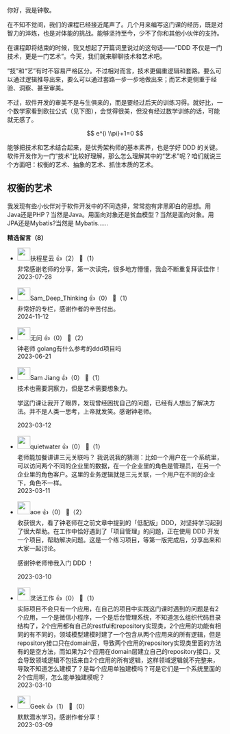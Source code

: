 你好，我是钟敬。

在不知不觉间，我们的课程已经接近尾声了。几个月来编写这门课的经历，既是对智力的淬炼，也是对体能的挑战。能够坚持至今，少不了你和其他小伙伴的支持。

在课程即将结束的时候，我又想起了开篇词里说过的这句话——“DDD 不仅是一门技术，更是一门艺术”。今天，我们就来聊聊技术和艺术吧。

“技”和“艺”有时不容易严格区分。不过相对而言，技术更偏重逻辑和套路。要么可以通过逻辑推导出来，要么可以通过套路一步一步地做出来；而艺术更侧重于经验、洞察、甚至审美。

不过，软件开发的审美不是与生俱来的，而是要经过后天的训练习得。就好比，一个数学家看到欧拉公式（见下图），会觉得很美，但没有经过数学训练的话，可能就无感了。

$$  
e^{i \\pi}+1=0  
$$

能够把技术和艺术结合起来，是优秀架构师的基本素养，也是学好 DDD 的关键。软件开发作为一门“技术”比较好理解，那么怎么理解其中的“艺术”呢？咱们就说三个方面吧：权衡的艺术、抽象的艺术、抓住本质的艺术。

## 权衡的艺术

我发现有些小伙伴对于软件开发中的不同选择，常常抱有非黑即白的思想。用Java还是PHP？当然是Java。用面向对象还是贫血模型？当然是面向对象。用JPA还是Mybatis?当然是 Mybatis……
<div><strong>精选留言（8）</strong></div><ul>
<li><img src="https://static001.geekbang.org/account/avatar/00/2c/18/85/f993330d.jpg" width="30px"><span>扶程星云</span> 👍（2） 💬（1）<div>非常感谢老师的分享，第一次读完，很多地方懵懂，我会不断重复拜读佳作！</div>2023-07-28</li><br/><li><img src="https://static001.geekbang.org/account/avatar/00/0f/46/c0/106d98e7.jpg" width="30px"><span>Sam_Deep_Thinking</span> 👍（0） 💬（1）<div>非常好的专栏，感谢作者的辛苦付出。</div>2024-11-12</li><br/><li><img src="https://static001.geekbang.org/account/avatar/00/17/99/5a/32f3df3c.jpg" width="30px"><span>无问</span> 👍（0） 💬（2）<div>钟老师 golang有什么参考的ddd项目吗</div>2023-06-21</li><br/><li><img src="https://static001.geekbang.org/account/avatar/00/2e/cc/81/fc29b873.jpg" width="30px"><span>Sam Jiang</span> 👍（0） 💬（1）<div>技术也需要洞察力，但是艺术需要想象力。

学这门课让我开了眼界，发现曾经困扰自己的问题，已经有人想出了解决方法。并不是人类一思考，上帝就发笑。感谢钟老师。</div>2023-03-12</li><br/><li><img src="https://static001.geekbang.org/account/avatar/00/10/19/35/be8372be.jpg" width="30px"><span>quietwater</span> 👍（0） 💬（1）<div>老师能加餐讲讲三元关联吗？
我说说我的猜测：比如一个用户在一个系统里，可以访问两个不同的企业里的数据，在一个企业里的角色是管理员，在另一个企业里的角色客户。这里的业务逻辑就是三元关联，一个用户在不同的企业下，角色不一样。</div>2023-03-11</li><br/><li><img src="https://static001.geekbang.org/account/avatar/00/11/1d/de/62bfa83f.jpg" width="30px"><span>aoe</span> 👍（0） 💬（2）<div>收获很大，看了钟老师在之前文章中提到的「低配版」DDD，对坚持学习起到了很大帮助。在工作中恰好遇到了「项目管理」的问题，正在使用 DDD 开发一个项目，帮助解决问题。这是一个练习项目，等第一版完成后，分享出来和大家一起讨论。

感谢钟老师带我入门 DDD ！</div>2023-03-10</li><br/><li><img src="https://static001.geekbang.org/account/avatar/00/0f/85/d0/56602a43.jpg" width="30px"><span>灵活工作</span> 👍（0） 💬（1）<div>实际项目不会只有一个应用，在自己的项目中实践这门课时遇到的问题是有2个应用，一个是微信小程序，一个是后台管理系统，不知道怎么组织代码目录结构了，2个应用都有自己的restful和repository实现类，2个应用的功能有相同的有不同的，领域模型建模时建了一个包含从两个应用来的所有逻辑，但是repository接口只在domain层，导致两个应用的repository实现类里面的方法有的是空方法，而如果为2个应用在domain层建立自己的repository接口，又会导致领域逻辑不包括来自2个应用的所有逻辑，这样领域逻辑就不完整来，导致不知道怎么建模了？是每个应用单独建模吗？可是它们是一个系统里面的2个应用啊，怎么能单独建模呢？</div>2023-03-10</li><br/><li><img src="https://static001.geekbang.org/account/avatar/00/1a/bc/1c/791d0f5e.jpg" width="30px"><span>Geek</span> 👍（1） 💬（0）<div>默默潜水学习，感谢作者分享！</div>2023-03-09</li><br/>
</ul>